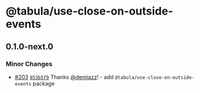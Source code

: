 # @tabula/use-close-on-outside-events

## 0.1.0-next.0

### Minor Changes

- [#203](https://github.com/ReTable/ui-kit/pull/203) [`853b5f9`](https://github.com/ReTable/ui-kit/commit/853b5f9e8562e7b01f9c1defafd550bdf3f236d2) Thanks [@demiazz](https://github.com/demiazz)! - add `@tabula/use-close-on-outside-events` package
